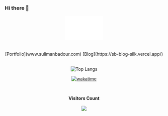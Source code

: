   ### Hi there 👋
<div align="center">
  <div "margin-bottom: 30px;">
<img src="https://raw.githubusercontent.com/sulimanbadour1/Sul_folio/main/src/assets/logos/white.png" width="120px"/>
</div>
<br/>

</br>
[Portfolio](www.sulimanbadour.com)
[Blog](https://sb-blog-silk.vercel.app/)
</br>

</br>

  


  ![Top Langs](https://github-readme-stats.vercel.app/api/top-langs/?username=sulimanbadour1&layout=compact)





[![wakatime](https://wakatime.com/badge/user/d7fffb39-631e-454c-9cce-bb60e92d14c5.svg)](https://wakatime.com/@d7fffb39-631e-454c-9cce-bb60e92d14c5)


<div align="center">
<br><p align="center"><b>Visitors Count</b></p>  
<p align="center"><img align="center" src="https://profile-counter.glitch.me/{sulimanbadour1}/count.svg" /></p> 
<br></div>
</div>

<!--
**sulimanbadour1/sulimanbadour1** is a ✨ _special_ ✨ repository because its `README.md` (this file) appears on your GitHub profile.

Here are some ideas to get you started:

- 🔭 I’m currently working on ...
- 🌱 I’m currently learning ...
- 👯 I’m looking to collaborate on ...
- 🤔 I’m looking for help with ...
- 💬 Ask me about ...
- 📫 How to reach me: ...
- 😄 Pronouns: ...
- ⚡ Fun fact: ...
-->
